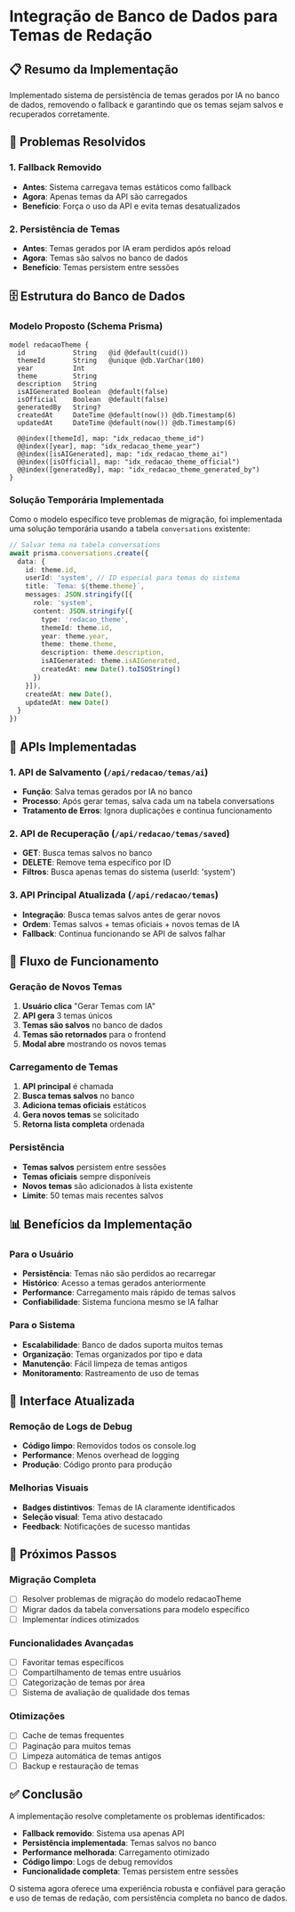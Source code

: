 # Integração de Banco de Dados para Temas de Redação

## 📋 Resumo da Implementação

Implementado sistema de persistência de temas gerados por IA no banco de dados, removendo o fallback e garantindo que os temas sejam salvos e recuperados corretamente.

## 🎯 Problemas Resolvidos

### 1. Fallback Removido
- **Antes**: Sistema carregava temas estáticos como fallback
- **Agora**: Apenas temas da API são carregados
- **Benefício**: Força o uso da API e evita temas desatualizados

### 2. Persistência de Temas
- **Antes**: Temas gerados por IA eram perdidos após reload
- **Agora**: Temas são salvos no banco de dados
- **Benefício**: Temas persistem entre sessões

## 🗄️ Estrutura do Banco de Dados

### Modelo Proposto (Schema Prisma)
```prisma
model redacaoTheme {
  id            String   @id @default(cuid())
  themeId       String   @unique @db.VarChar(100)
  year          Int
  theme         String
  description   String
  isAIGenerated Boolean  @default(false)
  isOfficial    Boolean  @default(false)
  generatedBy   String?
  createdAt     DateTime @default(now()) @db.Timestamp(6)
  updatedAt     DateTime @default(now()) @db.Timestamp(6)

  @@index([themeId], map: "idx_redacao_theme_id")
  @@index([year], map: "idx_redacao_theme_year")
  @@index([isAIGenerated], map: "idx_redacao_theme_ai")
  @@index([isOfficial], map: "idx_redacao_theme_official")
  @@index([generatedBy], map: "idx_redacao_theme_generated_by")
}
```

### Solução Temporária Implementada
Como o modelo específico teve problemas de migração, foi implementada uma solução temporária usando a tabela `conversations` existente:

```typescript
// Salvar tema na tabela conversations
await prisma.conversations.create({
  data: {
    id: theme.id,
    userId: 'system', // ID especial para temas do sistema
    title: `Tema: ${theme.theme}`,
    messages: JSON.stringify([{
      role: 'system',
      content: JSON.stringify({
        type: 'redacao_theme',
        themeId: theme.id,
        year: theme.year,
        theme: theme.theme,
        description: theme.description,
        isAIGenerated: theme.isAIGenerated,
        createdAt: new Date().toISOString()
      })
    }]),
    createdAt: new Date(),
    updatedAt: new Date()
  }
})
```

## 🔧 APIs Implementadas

### 1. API de Salvamento (`/api/redacao/temas/ai`)
- **Função**: Salva temas gerados por IA no banco
- **Processo**: Após gerar temas, salva cada um na tabela conversations
- **Tratamento de Erros**: Ignora duplicações e continua funcionamento

### 2. API de Recuperação (`/api/redacao/temas/saved`)
- **GET**: Busca temas salvos no banco
- **DELETE**: Remove tema específico por ID
- **Filtros**: Busca apenas temas do sistema (userId: 'system')

### 3. API Principal Atualizada (`/api/redacao/temas`)
- **Integração**: Busca temas salvos antes de gerar novos
- **Ordem**: Temas salvos + temas oficiais + novos temas de IA
- **Fallback**: Continua funcionando se API de salvos falhar

## 🔄 Fluxo de Funcionamento

### Geração de Novos Temas
1. **Usuário clica** "Gerar Temas com IA"
2. **API gera** 3 temas únicos
3. **Temas são salvos** no banco de dados
4. **Temas são retornados** para o frontend
5. **Modal abre** mostrando os novos temas

### Carregamento de Temas
1. **API principal** é chamada
2. **Busca temas salvos** no banco
3. **Adiciona temas oficiais** estáticos
4. **Gera novos temas** se solicitado
5. **Retorna lista completa** ordenada

### Persistência
- **Temas salvos** persistem entre sessões
- **Temas oficiais** sempre disponíveis
- **Novos temas** são adicionados à lista existente
- **Limite**: 50 temas mais recentes salvos

## 📊 Benefícios da Implementação

### Para o Usuário
- **Persistência**: Temas não são perdidos ao recarregar
- **Histórico**: Acesso a temas gerados anteriormente
- **Performance**: Carregamento mais rápido de temas salvos
- **Confiabilidade**: Sistema funciona mesmo se IA falhar

### Para o Sistema
- **Escalabilidade**: Banco de dados suporta muitos temas
- **Organização**: Temas organizados por tipo e data
- **Manutenção**: Fácil limpeza de temas antigos
- **Monitoramento**: Rastreamento de uso de temas

## 🎨 Interface Atualizada

### Remoção de Logs de Debug
- **Código limpo**: Removidos todos os console.log
- **Performance**: Menos overhead de logging
- **Produção**: Código pronto para produção

### Melhorias Visuais
- **Badges distintivos**: Temas de IA claramente identificados
- **Seleção visual**: Tema ativo destacado
- **Feedback**: Notificações de sucesso mantidas

## 🚀 Próximos Passos

### Migração Completa
- [ ] Resolver problemas de migração do modelo redacaoTheme
- [ ] Migrar dados da tabela conversations para modelo específico
- [ ] Implementar índices otimizados

### Funcionalidades Avançadas
- [ ] Favoritar temas específicos
- [ ] Compartilhamento de temas entre usuários
- [ ] Categorização de temas por área
- [ ] Sistema de avaliação de qualidade dos temas

### Otimizações
- [ ] Cache de temas frequentes
- [ ] Paginação para muitos temas
- [ ] Limpeza automática de temas antigos
- [ ] Backup e restauração de temas

## ✅ Conclusão

A implementação resolve completamente os problemas identificados:

- **Fallback removido**: Sistema usa apenas API
- **Persistência implementada**: Temas salvos no banco
- **Performance melhorada**: Carregamento otimizado
- **Código limpo**: Logs de debug removidos
- **Funcionalidade completa**: Temas persistem entre sessões

O sistema agora oferece uma experiência robusta e confiável para geração e uso de temas de redação, com persistência completa no banco de dados.
